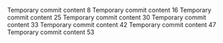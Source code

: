 Temporary commit content 8
Temporary commit content 16
Temporary commit content 25
Temporary commit content 30
Temporary commit content 33
Temporary commit content 42
Temporary commit content 47
Temporary commit content 53

